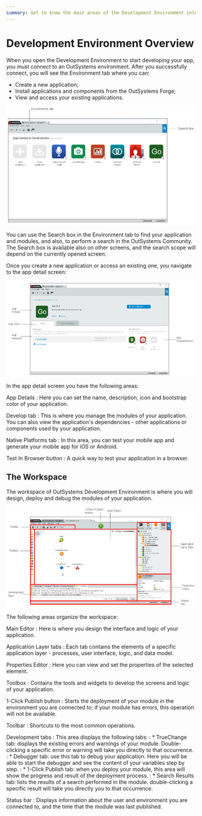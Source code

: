 ```yaml
---
summary: Get to know the main areas of the Development Environment interface.
---
```


# Development Environment Overview



When you open the Development Environment to start developing your app, you must connect to an OutSystems environment. After you successfully connect, you will see the Environment tab where you can:

  * Create a new application;
  * Install applications and components from the OutSystems Forge;
  * View and access your existing applications.



![](images/development-environment-1.png)

You can use the Search box in the Environment tab to find your application and modules, and also, to perform a search in the OutSystems Community. The Search box is available also on other screens, and the search scope will depend on the currently opened screen.

Once you create a new application or access an existing one, you navigate to the app detail screen:

![](images/development-environment-2.png)

In the app detail screen you have the following areas:

App Details
:  Here you can set the name, description, icon and bootstrap color of your application.

Develop tab
:  This is where you manage the modules of your application. You can also view the application's dependencies - other applications or components used by your application.

Native Platforms tab
:  In this area, you can test your mobile app and generate your mobile app for iOS or Android.

Test In Browser button
:  A quick way to test your application in a browser.



## The Workspace

The workspace of OutSystems Development Environment is where you will design, deploy and debug the modules of your application.

![](images/development-environment-3.png)

The following areas organize the workspace:

Main Editor
:  Here is where you design the interface and logic of your application.

Application Layer tabs
:  Each tab contains the elements of a specific application layer - processes, user interface, logic, and data model.

Properties Editor
:  Here you can view and set the properties of the selected element.

Toolbox
:  Contains the tools and widgets to develop the screens and logic of your application.

1-Click Publish button
:  Starts the deployment of your module in the environment you are connected to; if your module has errors, this operation will not be available.

Toolbar
:  Shortcuts to the most common operations.

Development tabs
:  This area displays the following tabs:
:  * TrueChange tab: displays the existing errors and warnings of your module. Double-clicking a specific error or warning will take you directly to that occurrence.
:  * Debugger tab: use this tab to debug your application. Here you will be able to start the debugger and see the content of your variables step by step.
:  * 1-Click Publish tab: when you deploy your module, this area will show the progress and result of the deployment process.
:  * Search Results tab: lists the results of a search performed in the module. double-clicking a specific result will take you directly you to that occurrence.

Status bar
:  Displays information about the user and environment you are connected to, and the time that the module was last published.
